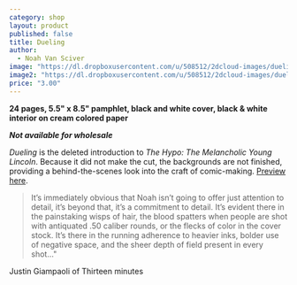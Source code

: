 ```yaml
---
category: shop
layout: product
published: false
title: Dueling
author: 
  - Noah Van Sciver
image: "https://dl.dropboxusercontent.com/u/508512/2dcloud-images/dueling-product-1.jpg"
image2: "https://dl.dropboxusercontent.com/u/508512/2dcloud-images/dueling-product-2.jpg"
price: "3.00"
---
```


__24 pages, 5.5" x 8.5" pamphlet, black and white cover, black & white interior on cream colored paper__

_**Not available for wholesale**_

_Dueling_ is the deleted introduction to _The Hypo: The Melancholic Young Lincoln_. Because it did not make the cut, the backgrounds are not finished, providing a behind-the-scenes look into the craft of comic-making. [Preview here](http://nvansciver.wordpress.com/2011/03/23/dueling-comic/).

> It’s immediately obvious that Noah isn’t going to offer just attention to detail, it’s beyond that, it’s a commitment to detail. It’s evident there in the painstaking wisps of hair, the blood spatters when people are shot with antiquated .50 caliber rounds, or the flecks of color in the cover stock. It’s there in the running adherence to heavier inks, bolder use of negative space, and the sheer depth of field present in every shot..." 

Justin Giampaoli of Thirteen minutes